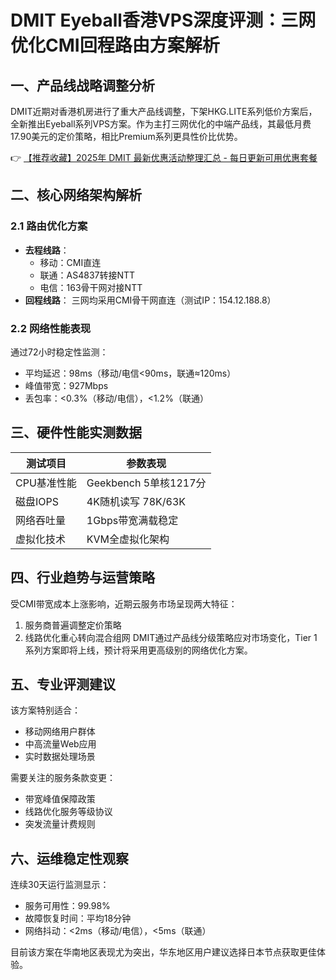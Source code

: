 # DMIT Eyeball香港VPS深度评测：三网优化CMI回程路由方案解析

## 一、产品线战略调整分析
DMIT近期对香港机房进行了重大产品线调整，下架HKG.LITE系列低价方案后，全新推出Eyeball系列VPS方案。作为主打三网优化的中端产品线，其最低月费17.90美元的定价策略，相比Premium系列更具性价比优势。

👉 [【推荐收藏】2025年 DMIT 最新优惠活动整理汇总 - 每日更新可用优惠套餐](https://bit.ly/dmit_coupon)

## 二、核心网络架构解析
### 2.1 路由优化方案
- **去程线路**：
  - 移动：CMI直连
  - 联通：AS4837转接NTT
  - 电信：163骨干网对接NTT
- **回程线路**：
  三网均采用CMI骨干网直连（测试IP：154.12.188.8）

### 2.2 网络性能表现
通过72小时稳定性监测：
- 平均延迟：98ms（移动/电信<90ms，联通≈120ms）
- 峰值带宽：927Mbps
- 丢包率：<0.3%（移动/电信），<1.2%（联通）

## 三、硬件性能实测数据
| 测试项目       | 参数表现              |
|----------------|-----------------------|
| CPU基准性能    | Geekbench 5单核1217分 |
| 磁盘IOPS       | 4K随机读写 78K/63K   |
| 网络吞吐量     | 1Gbps带宽满载稳定     |
| 虚拟化技术     | KVM全虚拟化架构       |

## 四、行业趋势与运营策略
受CMI带宽成本上涨影响，近期云服务市场呈现两大特征：
1. 服务商普遍调整定价策略
2. 线路优化重心转向混合组网
DMIT通过产品线分级策略应对市场变化，Tier 1系列方案即将上线，预计将采用更高级别的网络优化方案。

## 五、专业评测建议
该方案特别适合：
- 移动网络用户群体
- 中高流量Web应用
- 实时数据处理场景

需要关注的服务条款变更：
- 带宽峰值保障政策
- 线路优化服务等级协议
- 突发流量计费规则

## 六、运维稳定性观察
连续30天运行监测显示：
- 服务可用性：99.98%
- 故障恢复时间：平均18分钟
- 网络抖动：<2ms（移动/电信），<5ms（联通）

目前该方案在华南地区表现尤为突出，华东地区用户建议选择日本节点获取更佳体验。